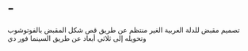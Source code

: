 # -
تصميم مقبض للدلة العربية الغير منتظم عن طريق قص شكل المقبض بالفوتوشوب وتحويله إلى ثلاثي أبعاد عن طريق السينما فور دي
